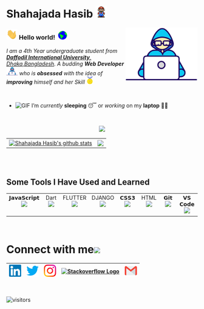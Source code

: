 # Shahajada Hasib <img src="https://github.com/Emon526/Emon526/blob/main/Assets/Mario_Hello_Big.gif" width="30px">

<img align="right" alt="PC GIF" src="https://github.com/Emon526/Emon526/blob/main/Assets/Developer.gif" width="190" />

### <img src="https://github.com/Emon526/Emon526/blob/main/Assets/Hi.gif" width="29px"> **Hello world!** &nbsp;<img src="https://github.com/Emon526/Emon526/blob/main/Assets/Earth.gif" width="24px">

<p>
  <em>
    I am a 4th Year undergraduate student  from <a href="https://daffodilvarsity.edu.bd//"> <b>Daffodil International University</b>, Dhaka,Bangladesh</a>.  
    A budding <b>Web Developer</b> <img src="https://github.com/Emon526/Emon526/blob/main/Assets/Developer.gif" width="30px">  who is <b>obsessed</b>
    with the idea of <b>improving</b> himself and her Skill <img src="https://github.com/Emon526/Emon526/blob/main/Assets/Medal.gif" width="20px">
  </em>  
</p>

<br>

- <img alt="GIF" src="https://github.com/Shahajadahasib/assets/blob/master/wave.gif" width="20vw" /> I’m _currently_ **sleeping** 😴 or _working_ on my **laptop** 👨‍💻
<!-- - <img alt="GIF" src="https://github.com/Emon526/Emon526/blob/main/Assets/gandalf_parrot.gif" width="20vw" /> I’m *currently learning* how to **flex README** on my **profile** 💪.
- <img alt="GIF" src="https://github.com/Emon526/Emon526/blob/main/Assets/headbang.gif" width="20vw" /> I’m _looking to collaborate_ on **python 🐍 projects**.
- <img alt="GIF" src="https://github.com/Emon526/Emon526/blob/main/Assets/Assets/hmm.gif" width="20vw" /> I’m _looking_ for _help_ with **wifi connection 🌐**
- <img alt="GIF" src="https://github.com/Emon526/Emon526/blob/main/Assets/happy.gif" width="20vw" /> _Ask me_ about **why do I think aliens 👽 exist.**
- <img alt="GIF" src="https://github.com/Emon526/Emon526/blob/main/Assets/powerup.gif" width="20vw" /> **Pronouns:** [_He/Him_](https://pronoun.is/he) 🧔
- <img alt="GIF" src="https://github.com/Emon526/Emon526/blob/main/Assets/coin.gif" width="20vw" /> **Fun fact:** My _smartness_ 💡 lies in my _laziness_ 😴 -->

<br>
<p align="center">

 <a href="https://git.io/streak-stats">
        <img src="https://github-readme-streak-stats.herokuapp.com?user=Shahajadahasib&theme=black-ice&hide_border=true&date_format=M%20j%5B%2C%20Y%5D&background=0D1117"/>
        </a>
</p>

<table align = center>

  <tr>
    <td>
 <a href="https://github.com/Shahajadahasib">
 <img align="center" src="https://github-readme-stats.vercel.app/api?username=Shahajadahasib&show_icons=true&theme=dark&line_height=27" alt="Shahajada Hasib's github stats"/>
</a>
 </td>
  <td>
  
  <a href="https://github.com/Shahajadahasib">
  <img align="center" src="https://github-readme-stats.vercel.app/api/top-langs/?username=Shahajadahasib&theme=dark&hide_langs_below=1" />
</a>

  </td>


</tr>

</table>
<br>

<br>

## Some Tools I Have Used and Learned

 <table>
  <tbody>
    <tr valign="top">
    <td width="12.5%" align="center">
        <span>𝗝𝗮𝘃𝗮𝗦𝗰𝗿𝗶𝗽𝘁</span> <br> 
        <img height="64px" src="https://static.cdnlogo.com/logos/p/3/python.svg">
      </td>
      <td width="12.5%" align="center">
        <span>Dart</span><br>
        <img height="64px" src="https://static.cdnlogo.com/logos/d/66/dart.svg">
      </td>
      <td width="12.5%" align="center">
        <span>FLUTTER</span><br>
        <img height="64px" src="https://static.cdnlogo.com/logos/f/30/flutter.svg">
      </td>
        <td width="12.5%" align="center">
        <span>DJANGO</span><br>
        <img height="64px" src="https://static.cdnlogo.com/logos/d/97/django-community.svg">
      </td>
      <td width="12.5%" align="center">
        <span>𝗖𝗦𝗦𝟯</span><br>
        <img height="64px" src="https://static.cdnlogo.com/logos/c/18/css.svg">
      </td>
      <td width="12.5%" align="center">
        <span>HTML</span><br>
        <img height="64px" src="https://static.cdnlogo.com/logos/h/84/html.svg">
      </td>
      <td width="12.5%" align="center">
        <span>𝗚𝗶𝘁</span><br>
        <img height="64px" src="https://cdn.svgporn.com/logos/git-icon.svg">
      </td>
      <td width="12.5%" align="center">
        <span>𝗩𝗦 𝗖𝗼𝗱𝗲</span><br>
        <img height="64px" src="https://cdn.svgporn.com/logos/visual-studio-code.svg">
      </td>
    </tr>

  </tbody>
</table>
<br>

# Connect with me<img src="https://github.com/Shahajadahasib/assets/blob/master/wave.gif" height="32px">

| [<img src="https://github.com/Emon526/Emon526/blob/main/Assets/Linkedin.svg" alt="Linkedin Logo" width="32">](https://www.linkedin.com/in/md-hasib-b51176210/) | [<img src="https://github.com/Emon526/Emon526/blob/main/Assets/Twitter.svg" alt="Twitter Logo" width="32">](https://twitter.com/HasibShahajada) | [<img src="https://github.com/Emon526/Emon526/blob/main/Assets/Instagram.svg" alt="instagram logo" width="32">](https://www.instagram.com/shahajada_hasib/) | [<img src="https://cdn.svgporn.com/logos/stackoverflow-icon.svg" alt="Stackoverflow Logo" width="28">](https://stackoverflow.com/users/19805173/shahajada-hasib?tab=profile) | [<img src="https://github.com/Emon526/Emon526/blob/main/Assets/Gmail.svg" alt="Gmail logo" height="32">](mailto:emonats526@gmail.com) |
| :------------------------------------------------------------------------------------------------------------------------------------------------------------: | :---------------------------------------------------------------------------------------------------------------------------------------------: | :---------------------------------------------------------------------------------------------------------------------------------------------------------: | :--------------------------------------------------------------------------------------------------------------------------------------------------------------------------: | :-----------------------------------------------------------------------------------------------------------------------------------: |

<br>

![visitors](https://visitor-badge.laobi.icu/badge?page_id=Shahajadahasib)


